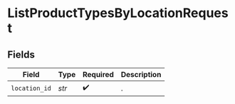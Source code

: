 # ListProductTypesByLocationRequest


## Fields

| Field              | Type               | Required           | Description        |
| ------------------ | ------------------ | ------------------ | ------------------ |
| `location_id`      | *str*              | :heavy_check_mark: | .                  |